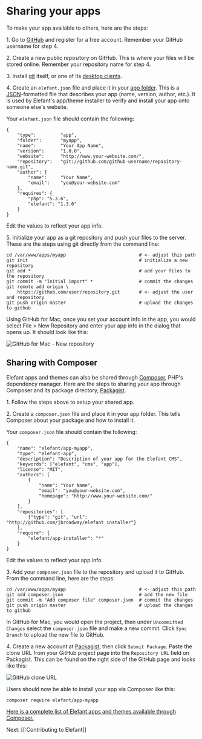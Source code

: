 # Sharing your apps

To make your app available to others, here are the steps:

1\. Go to [GitHub](http://github.com/) and register for a free account. Remember your GitHub username for step 4.

2\. Create a new public repository on GitHub. This is where your files will be stored online. Remember your repository name for step 4.

3\. Install [git](http://git-scm.com/) itself, or one of its [desktop clients](http://git-scm.com/downloads/guis).

4\. Create an `elefant.json` file and place it in your [app folder](/docs/2.0/developers/making-your-own-apps). This is a [JSON](http://en.wikipedia.org/wiki/JSON)-formatted file that describes your app (name, version, author, etc.). It is used by Elefant's app/theme installer to verify and install your app onto someone else's website.

Your `elefant.json` file should contain the following:

~~~
{
    "type":         "app",
    "folder":       "myapp",
    "name":         "Your App Name",
    "version":      "1.0.0",
    "website":      "http://www.your-website.com/",
    "repository":   "git://github.com/github-username/repository-name.git",
    "author": {
        "name":     "Your Name",
        "email":    "you@your-website.com"
    },
    "requires": {
        "php": "5.3.6",
        "elefant": "1.3.6"
    }
}
~~~

Edit the values to reflect your app info.

5\. Initialize your app as a git repository and push your files to the server. These are the steps using git directly from the command line:

~~~
cd /var/www/apps/myapp                           # <- adjust this path
git init                                         # initialize a new repository
git add *                                        # add your files to the repository
git commit -m "Initial import" *                 # commit the changes
git remote add origin \
    https://github.com/user/repository.git       # <- adjust the user and repository
git push origin master                           # upload the changes to github
~~~

Using GitHub for Mac, once you set your account info in the app, you would select File > New Repository and enter your app info in the dialog that opens up. It should look like this:

![GitHub for Mac - New repository](/apps/docs/docs/2.0/pix/github-for-mac-new-repo.png)

## Sharing with Composer

Elefant apps and themes can also be shared through [Composer](http://getcomposer.org/), PHP's dependency manager. Here are the steps to sharing your app through Composer and its package directory, [Packagist](https://packagist.org/).

1\. Follow the steps above to setup your shared app.

2\. Create a `composer.json` file and place it in your app folder. This tells Composer about your package and how to install it.

Your `composer.json` file should contain the following:

~~~
{
    "name": "elefant/app-myapp",
    "type": "elefant-app",
    "description": "Description of your app for the Elefant CMS",
    "keywords": ["elefant", "cms", "app"],
    "license": "MIT",
	"authors": [
		{
			"name": "Your Name",
			"email": "you@your-website.com",
			"homepage": "http://www.your-website.com/"
		}
	],
    "repositories": [
        {"type": "git", "url": "http://github.com/jbroadway/elefant_installer"}
    ],
    "require": {
        "elefant/app-installer": "*"
    }
}
~~~

Edit the values to reflect your app info.

3\. Add your `composer.json` file to the repository and upload it to GitHub. From the command line, here are the steps:

~~~
cd /var/www/apps/myapp                           # <- adjust this path
git add composer.json                            # add the new file
git commit -m "Add composer file" composer.json  # commit the changes
git push origin master                           # upload the changes to github
~~~

In GitHub for Mac, you would open the project, then under `Uncommitted Changes` select the `composer.json` file and make a new commit. Click `Sync Branch` to upload the new file to GitHub.

4\. Create a new account at [Packagist](https://packagist.org/), then click `Submit Package`. Paste the clone URL from your GitHub project page into the `Repository URL` field on Packagist. This can be found on the right side of the GitHub page and looks like this:

![GitHub clone URL](/apps/docs/docs/2.0/pix/github-clone-url.png)

Users should now be able to install your app via Composer like this:

~~~
composer require elefant/app-myapp
~~~

[Here is a complete list of Elefant apps and themes available through Composer.](https://packagist.org/packages/elefant/)

Next: [[:Contributing to Elefant]]
